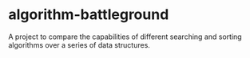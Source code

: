 # algorithm-battleground
A project to compare the capabilities of different searching and sorting algorithms over a series of data structures.
